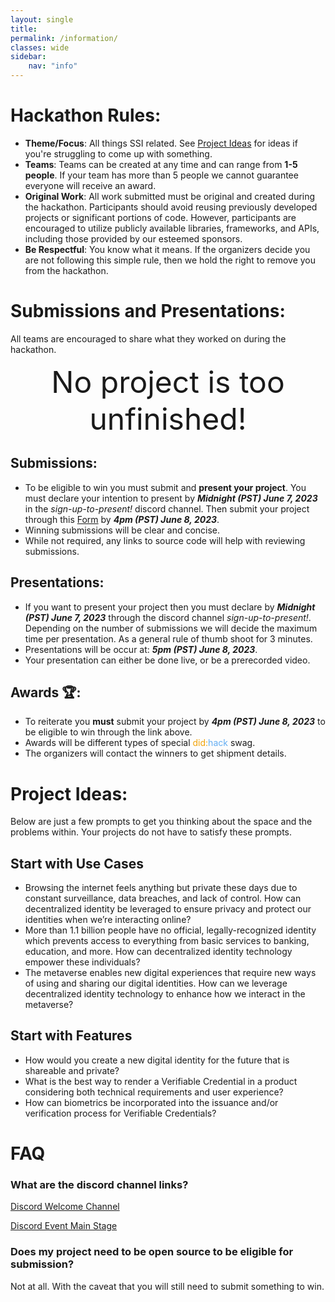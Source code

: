 ```yaml
---
layout: single
title: 
permalink: /information/
classes: wide
sidebar:
    nav: "info"
---
```


# Hackathon Rules:
- **Theme/Focus**: All things SSI related. See [Project Ideas](#project-ideas) for ideas if you're struggling to come up with something.
- **Teams**: Teams can be created at any time and can range from **1-5 people**. If your team has more than 5 people we cannot guarantee everyone will receive an award.
- **Original Work**: All work submitted must be original and created during the hackathon. Participants should avoid reusing previously developed projects or significant portions of code. However, participants are encouraged to utilize publicly available libraries, frameworks, and APIs, including those provided by our esteemed sponsors.
- **Be Respectful**: You know what it means. If the organizers decide you are not following this simple rule, then we hold the right to remove you from the hackathon.

# Submissions and Presentations:

All teams are encouraged to share what they worked on during the hackathon. 
<center><span style="font-size: 48px;">No project is too unfinished!</span></center>

## Submissions:
- To be eligible to win you must submit and **present your project**. You must declare your intention to present by ***Midnight (PST) June 7, 2023*** in the *sign-up-to-present!* discord channel. Then submit your project through this [Form](https://32t7atel0j0.typeform.com/to/lOFY9Ktl) by  ***4pm (PST) June 8, 2023***.
- Winning submissions will be clear and concise.
- While not required, any links to source code will help with reviewing submissions.

## Presentations:
- If you want to present your project then you must declare by ***Midnight (PST) June 7, 2023*** through the discord channel *sign-up-to-present!*. Depending on the number of submissions we will decide the maximum time per presentation. As a general rule of thumb shoot for 3 minutes.
- Presentations will be occur at: ***5pm (PST) June 8, 2023***.
- Your presentation can either be done live, or be a prerecorded video.

## Awards 🏆:
- To reiterate you **must** submit your project by ***4pm (PST) June 8, 2023*** to be eligible to win through the link above.
- Awards will be different types of special <span style="color: #f1a308;">did:</span><span style="color: #63adf2;">hack</span> swag.
- The organizers will contact the winners to get shipment details.

# Project Ideas:

Below are just a few prompts to get you thinking about the space and the problems within. Your projects do not have to satisfy these prompts.

## Start with Use Cases

- Browsing the internet feels anything but private these days due to constant surveillance, data breaches, and lack of control. How can decentralized identity be leveraged to ensure privacy and protect our identities when we’re interacting online?
- More than 1.1 billion people have no official, legally-recognized identity which prevents access to everything from basic services to banking, education, and more. How can decentralized identity technology empower these individuals?
- The metaverse enables new digital experiences that require new ways of using and sharing our digital identities. How can we leverage decentralized identity technology to enhance how we interact in the metaverse?


## Start with Features

- How would you create a new digital identity for the future that is shareable and private?
- What is the best way to render a Verifiable Credential in a product considering both technical requirements and user experience?
- How can biometrics be incorporated into the issuance and/or verification process for Verifiable Credentials?


# FAQ
### What are the discord channel links?
[Discord Welcome Channel](https://discord.gg/MX2TBFgC7Z)

[Discord Event Main Stage](https://discord.gg/tBAwMNqDbh)

### Does my project need to be open source to be eligible for submission?
Not at all. With the caveat that you will still need to submit something to win.
